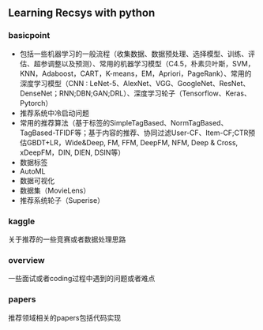 ## Learning Recsys with python

### basicpoint

- 包括一些机器学习的一般流程（收集数据、数据预处理、选择模型、训练、评估、超参调整以及预测）、常用的机器学习模型（C4.5，朴素贝叶斯，SVM，KNN，Adaboost，CART，K-means，EM，Apriori，PageRank）、常用的深度学习模型（CNN : LeNet-5、AlexNet、VGG、GoogleNet、ResNet、DenseNet；RNN;DBN;GAN;DRL）、深度学习轮子（Tensorflow、Keras、Pytorch）
- 推荐系统中冷启动问题
- 常用的推荐算法（基于标签的SimpleTagBased、NormTagBased、TagBased-TFIDF等；基于内容的推荐、协同过滤User-CF、Item-CF;CTR预估GBDT+LR，Wide&Deep, FM, FFM, DeepFM, NFM, Deep & Cross, xDeepFM，DIN, DIEN, DSIN等）
- 数据标签
- AutoML
- 数据可视化
- 数据集（MovieLens）
- 推荐系统轮子（Superise）

### kaggle

关于推荐的一些竞赛或者数据处理思路

### overview

一些面试或者coding过程中遇到的问题或者难点

### papers

推荐领域相关的papers包括代码实现